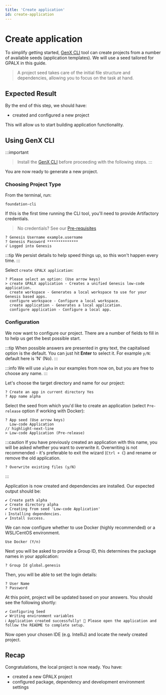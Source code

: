 ```yaml
---
title: 'Create application'
id: create-application
---
```


# Create application

To simplify getting started, [GenX CLI](../../../gpalx/introduction/prerequisites/#genx-cli) tool can create  projects from a number of available seeds (application templates). We will use a seed tailored for GPALX in this guide.

> A project seed takes care of the initial file structure and dependencies, allowing you to focus on the task at hand.

## Expected Result
By the end of this step, we should have:
- created and configured a new project

This will allow us to start building application functionality.

## Using GenX CLI

:::important
> Install the [GenX CLI](../../../gpalx/introduction/prerequisites/#genx-cli) before proceeding with the following steps.
:::

You are now ready to generate a new project.

### Choosing Project Type

From the terminal, run:

```shell
foundation-cli
```

If this is the first time running the CLI tool, you'll need to provide Artifactory credentials. 

> No credentials? See our [Pre-requisites](../../../gpalx/introduction/prerequisites/)

```shell
? Genesis Username example.username
? Genesis Password **************
√ Logged into Genesis
```

:::tip
We persist details to help speed things up, so this won't happen every time.
:::


Select `create GPALX application`:

```shell
? Please select an option: (Use arrow keys)
> create GPALX application - Creates a unified Genesis low-code application.
  create workspace - Generates a local workspace to use for your Genesis based apps.
  configure workspace - Configure a local workspace.
  create application - Generates a local application.
  configure application - Configure a local app.
```

### Configuration
We now want to configure our project. There are a number of fields to fill in to help us get the best possible start.


:::tip
When possible answers are presented in grey text, the capitalised option is the default. You can just hit **Enter** to select it. 
For example `y/N`: default here is 'N' (No).
:::

:::info
We will use `alpha` in our examples from now on, but you are free to choose any name. 
:::

Let's choose the target directory and name for our project:

```shell
? Create an app in current directory Yes
? App name alpha
```

Select the seed from which you'd like to create an application (select `Pre-release` option if working with Docker):

```shell
? App seed (Use arrow keys)
  Low-code Application
// highlight-next-line
> Low-code Application (Pre-release)
```

:::caution
If you have previously created an application with this name, you will be asked whether you want to overwrite it. Overwriting is not recommended - it's preferable to exit the wizard (`Ctrl + C`) and rename or remove the old application.

```shell
? Overwrite existing files (y/N)
```
:::

Application is now created and dependencies are installed. Our expected output should be:

```shell
✔ Create path alpha
✔ Create directory alpha
✔ Creating from seed 'Low-code Application'
ℹ Installing dependencies.
✔ Install success.
```

We can now configure whether to use Docker (highly recommended) or a WSL/CentOS environment.

```shell
Use Docker (Y/n)
```

Next you will be asked to provide a Group ID, this determines the package names in your application:

```shell
? Group Id global.genesis
```

Then, you will be able to set the login details:

```
? User Name
? Password
```

At this point, project will be updated based on your answers. You should see the following shortly:

```shell
✔ Configuring Seed
✔ Writing environment variables
ℹ Application created successfully! 🎉 Please open the application and follow the README to complete setup.
```

Now open your chosen IDE (e.g. IntelliJ) and locate the newly created project.

## Recap

Congratulations, the local project is now ready. You have:

- created a new GPALX project
- configured package, dependency and development environment settings
